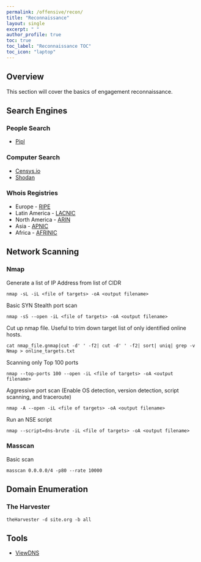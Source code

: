 ```yaml
---
permalink: /offensive/recon/
title: "Reconnaissance"
layout: single
excerpt: " "
author_profile: true
toc: true
toc_label: "Reconnaissance TOC"
toc_icon: "laptop"
---
```


## Overview
This section will cover the basics of engagement reconnaissance. 

## Search Engines

### People Search
* [Pipl](https://pipl.com/)

### Computer Search
* [Censys.io](https://censys.io/)
* [Shodan](https://www.shodan.io/)

### Whois Registries
* Europe - [RIPE](http://www.ripe.net/)
* Latin America - [LACNIC](http://www.lacnic.net/en/)
* North America - [ARIN](https://www.arin.net/)
* Asia - [APNIC](http://www.apnic.net/)
* Africa - [AFRINIC](http://www.afrinic.net/)

## Network Scanning
### Nmap
Generate a list of IP Address from list of CIDR
```
nmap -sL -iL <file of targets> -oA <output filename>
```

Basic SYN Stealth port scan
```
nmap -sS --open -iL <file of targets> -oA <output filename>
```

Cut up nmap file. Useful to trim down target list of only identified online hosts. 
```
cat nmap_file.gnmap|cut -d' ' -f2| cut -d' ' -f2| sort| uniq| grep -v Nmap > online_targets.txt
```

Scanning only Top 100 ports
```
nmap --top-ports 100 --open -iL <file of targets> -oA <output filename>
```

Aggressive port scan (Enable OS detection, version detection, script scanning, and traceroute)
```
nmap -A --open -iL <file of targets> -oA <output filename>
```

Run an NSE script
```
nmap --script=dns-brute -iL <file of targets> -oA <output filename>
```

### Masscan
Basic scan
```
masscan 0.0.0.0/4 -p80 --rate 10000
```

## Domain Enumeration
### The Harvester
```
theHarvester -d site.org -b all
```

## Tools
* [ViewDNS](https://viewdns.info/)
